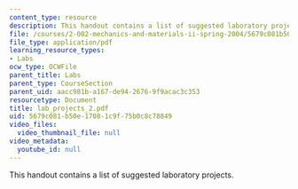 ```yaml
---
content_type: resource
description: This handout contains a list of suggested laboratory projects.
file: /courses/2-002-mechanics-and-materials-ii-spring-2004/5679c081b50e17081c9f75b0c8c78849_lab_projects_2.pdf
file_type: application/pdf
learning_resource_types:
- Labs
ocw_type: OCWFile
parent_title: Labs
parent_type: CourseSection
parent_uid: aacc981b-a167-de94-2676-9f9acac3c353
resourcetype: Document
title: lab_projects_2.pdf
uid: 5679c081-b50e-1708-1c9f-75b0c8c78849
video_files:
  video_thumbnail_file: null
video_metadata:
  youtube_id: null
---
```

This handout contains a list of suggested laboratory projects.

